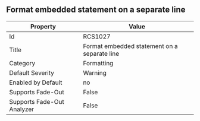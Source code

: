 ## Format embedded statement on a separate line

Property | Value
--- | --- 
Id | RCS1027
Title | Format embedded statement on a separate line
Category | Formatting
Default Severity | Warning
Enabled by Default | no
Supports Fade-Out | False
Supports Fade-Out Analyzer | False
